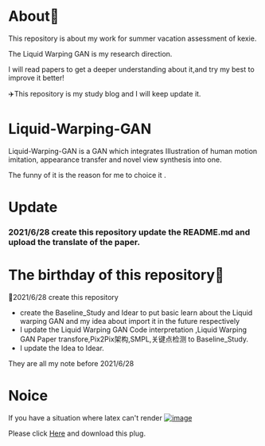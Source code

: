 # About🐶

This repository is about my work for summer vacation assessment of kexie.

The Liquid Warping GAN is my research direction.

I will read papers to get a deeper understanding about it,and try my best to improve it better!

✈️This repository is my study blog and I will keep update it.

# Liquid-Warping-GAN

Liquid-Warping-GAN is a GAN which integrates Illustration of human motion imitation, appearance transfer and novel view synthesis into one.

The funny of it is the reason for me to choice it .

# Update

### 

### 2021/6/28 create this repository update the README.md and upload the translate of the paper.

# The birthday of this repository👶

🍼2021/6/28 create this repository

- create the Baseline_Study and Idear to put basic learn about the Liquid warping GAN and my idea about import it in the future respectively
- I update the Liquid Warping GAN Code interpretation ,Liquid Warping GAN Paper transfore,Pix2Pix架构,SMPL,关键点检测 to Baseline_Study.
- I update the Idea to Idear.

They are all my note before 2021/6/28

# Noice

If you have a situation where latex can't render [![image](https://user-images.githubusercontent.com/73021377/123636279-3ea5c780-d84f-11eb-8bf4-5bdcdef56ff8.png)](https://user-images.githubusercontent.com/73021377/123636279-3ea5c780-d84f-11eb-8bf4-5bdcdef56ff8.png)

Please click [Here](https://chrome.google.com/webstore/detail/mathjax-plugin-for-github/ioemnmodlmafdkllaclgeombjnmnbima/related?hl=zh-CN) and download this plug.

